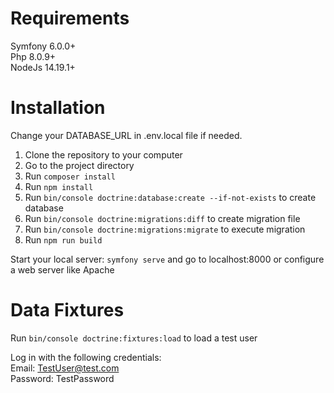 # Requirements
Symfony 6.0.0+ <br>
Php 8.0.9+ <br>
NodeJs 14.19.1+

# Installation

Change your DATABASE_URL in .env.local file if needed.

1. Clone the repository to your computer
2. Go to the project directory
3. Run `composer install`
4. Run `npm install`
5. Run `bin/console doctrine:database:create --if-not-exists` to create database
6. Run `bin/console doctrine:migrations:diff` to create migration file
7. Run `bin/console doctrine:migrations:migrate` to execute migration
8. Run `npm run build`

Start your local server: `symfony serve` and go to localhost:8000 or configure a web server like Apache

# Data Fixtures

Run `bin/console doctrine:fixtures:load` to load a test user

Log in with the following credentials: <br>
Email: TestUser@test.com <br>
Password: TestPassword

